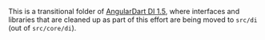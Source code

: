 This is a transitional folder of [AngularDart DI 1.5][DI], where interfaces
and libraries that are cleaned up as part of this effort are being moved to
`src/di` (out of `src/core/di`).

[DI]: https://github.com/dart-lang/angular/projects/4

